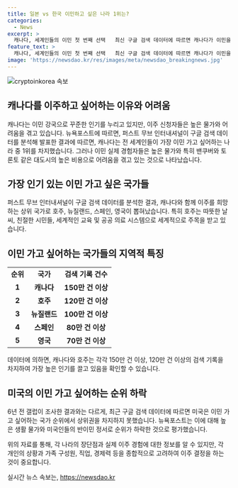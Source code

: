 ```yaml
---
title: 일본 vs 한국 이민하고 싶은 나라 1위는?
categories:
  - News
excerpt: >
  캐나다, 세계인들의 이민 첫 번째 선택   최신 구글 검색 데이터에 따르면 캐나다가 이민을 희망하는 사람들에게 가장 인기 있는 나라로 나타났습니다. 그러나 현지에서는 높은 물가 등의 어려움이 있어 쉬운 결정은 아닙니다. 호주, 뉴질랜드, 스페인, 영국 등도 이민지로 인기가 높으며 미국은 상위권에서 제외되었다. 미국은 높은 생활비와 이민 관련 부정적인 인식 때문이라고 합니다. 일본은 아시아에서는 특이하게도 빠져나오며 한국은 순위 안에 들지 못했습니다.
feature_text: >
  캐나다, 세계인들의 이민 첫 번째 선택   최신 구글 검색 데이터에 따르면 캐나다가 이민을 희망하는 사람들에게 가장 인기 있는 나라로 나타났습니다. 그러나 현지에서는 높은 물가 등의 어려움이 있어 쉬운 결정은 아닙니다. 호주, 뉴질랜드, 스페인, 영국 등도 이민지로 인기가 높으며 미국은 상위권에서 제외되었다. 미국은 높은 생활비와 이민 관련 부정적인 인식 때문이라고 합니다. 일본은 아시아에서는 특이하게도 빠져나오며 한국은 순위 안에 들지 못했습니다.
image: 'https://newsdao.kr/res/images/meta/newsdao_breakingnews.jpg'
---
```


<p><img src="https://newsdao.kr/res/images/meta/newsdao_breakingnews.jpg" alt="cryptoinkorea 속보" /></p>

<h2 data-ke-size="size26">캐나다를 이주하고 싶어하는 이유와 어려움</h2>

<p data-ke-size="size16">캐나다는 이민 강국으로 꾸준한 인기를 누리고 있지만, 이주 신청자들은 높은 물가와 어려움을 겪고 있습니다. 뉴욕포스트에 따르면, 퍼스트 무브 인터내셔널이 구글 검색 데이터를 분석해 발표한 결과에 따르면, 캐나다는 전 세계인들이 가장 이민 가고 싶어하는 나라 중 1위를 차지했습니다. 그러나 이민 실제 경험자들은 높은 물가와 특히 밴쿠버와 토론토 같은 대도시의 높은 비용으로 어려움을 겪고 있는 것으로 나타났습니다.</p>

<h2 data-ke-size="size26">가장 인기 있는 이민 가고 싶은 국가들</h2>

<p data-ke-size="size16">퍼스트 무브 인터내셔널이 구글 검색 데이터를 분석한 결과, 캐나다와 함께 이주를 희망하는 상위 국가로 호주, 뉴질랜드, 스페인, 영국이 뽑혀났습니다. 특히 호주는 따뜻한 날씨, 친절한 시민들, 세계적인 교육 및 공공 의료 시스템으로 세계적으로 주목을 받고 있습니다.</p>

<h2 data-ke-size="size26">이민 가고 싶어하는 국가들의 지역적 특징</h2>

<table>
    <tbody>
        <tr>
            <td style="text-align: center; height: 17px;"><b>순위</b></td>
            <td style="text-align: center; height: 17px;"><b>국가</b></td>
            <td style="text-align: center; height: 17px;"><b>검색 기록 건수</b></td>
        </tr>
        <tr>
            <td style="text-align: center; height: 17px;"><b>1</b></td>
            <td style="text-align: center; height: 17px;"><b>캐나다</b></td>
            <td style="text-align: center; height: 17px;"><b>150만 건 이상</b></td>
        </tr>
        <tr>
            <td style="text-align: center; height: 17px;"><b>2</b></td>
            <td style="text-align: center; height: 17px;"><b>호주</b></td>
            <td style="text-align: center; height: 17px;"><b>120만 건 이상</b></td>
        </tr>
        <tr>
            <td style="text-align: center; height: 17px;"><b>3</b></td>
            <td style="text-align: center; height: 17px;"><b>뉴질랜드</b></td>
            <td style="text-align: center; height: 17px;"><b>100만 건 이상</b></td>
        </tr>
        <tr>
            <td style="text-align: center; height: 17px;"><b>4</b></td>
            <td style="text-align: center; height: 17px;"><b>스페인</b></td>
            <td style="text-align: center; height: 17px;"><b>80만 건 이상</b></td>
        </tr>
        <tr>
            <td style="text-align: center; height: 17px;"><b>5</b></td>
            <td style="text-align: center; height: 17px;"><b>영국</b></td>
            <td style="text-align: center; height: 17px;"><b>70만 건 이상</b></td>
        </tr>
    </tbody>
</table>

<p data-ke-size="size16">데이터에 의하면, 캐나다와 호주는 각각 150만 건 이상, 120만 건 이상의 검색 기록을 차지하여 가장 높은 인기를 끌고 있음을 확인할 수 있습니다.</p>

<h2 data-ke-size="size26">미국의 이민 가고 싶어하는 순위 하락</h2>

<p data-ke-size="size16">6년 전 갤럽이 조사한 결과와는 다르게, 최근 구글 검색 데이터에 따르면 미국은 이민 가고 싶어하는 국가 순위에서 상위권을 차지하지 못했습니다. 뉴욕포스트는 이에 대해 높은 생활 물가와 미국인들의 반이민 정서로 순위가 하락한 것으로 평가했습니다.</p>

<p data-ke-size="size16">위의 자료를 통해, 각 나라의 장단점과 실제 이주 경험에 대한 정보를 알 수 있지만, 각 개인의 상황과 가족 구성원, 직업, 경제력 등을 종합적으로 고려하여 이주 결정을 하는 것이 중요합니다.</p>
실시간 뉴스 속보는, <a href="https://newsdao.kr" rel="dofollow">https://newsdao.kr</a>


